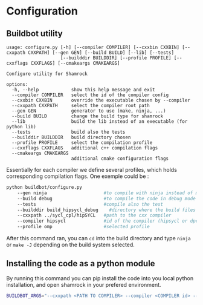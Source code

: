 # Configuration

## Buildbot utility
```
usage: configure.py [-h] [--compiler COMPILER] [--cxxbin CXXBIN] [--cxxpath CXXPATH] [--gen GEN] [--build BUILD] [--lib] [--tests]
                    [--builddir BUILDDIR] [--profile PROFILE] [--cxxflags CXXFLAGS] [--cmakeargs CMAKEARGS]

Configure utility for Shamrock

options:
  -h, --help            show this help message and exit
  --compiler COMPILER   select the id of the compiler config
  --cxxbin CXXBIN       override the executable chosen by --compiler
  --cxxpath CXXPATH     select the compiler root path
  --gen GEN             generator to use (make, ninja, ...)
  --build BUILD         change the build type for shamrock
  --lib                 build the lib instead of an executable (for python lib)
  --tests               build also the tests
  --builddir BUILDDIR   build directory chosen
  --profile PROFILE     select the compilation profile
  --cxxflags CXXFLAGS   additional c++ compilation flags
  --cmakeargs CMAKEARGS
                        additional cmake configuration flags
```

Essentially for each compiler we define several profiles, which holds corresponding compilation flags.
One exemple could be :
```bash
python buildbot/configure.py
    --gen ninja                     #to compile with ninja instead of make
    --build debug                   #to compile the code in debug mode
    --tests                         #compile also the test
    --builddir build_hipsycl_debug    #directory where the build files will be held
    --cxxpath ../sycl_cpl/hipSYCL   #path to the cxx compiler
    --compiler hipsycl              #id of the compiler (hipsycl or dpcpp)
    --profile omp                   #selected profile
```

After this command ran, you can `cd` into the build directory and type `ninja` or `make -J` depending on the build system selected.


## Installing the code as a python module

By running this command you can pip install the code into you local python installation, and open shamrock in your prefered environment.
```bash
BUILDBOT_ARGS="--cxxpath <PATH TO COMPILER> --compiler <COMPILER id> --profile <PROFILE>" pip install -e .
```
